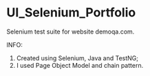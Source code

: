 # UI_Selenium_Portfolio
Selenium test suite for website demoqa.com.

INFO:
1. Created using Selenium, Java and TestNG;
2. I used Page Object Model and chain pattern.
